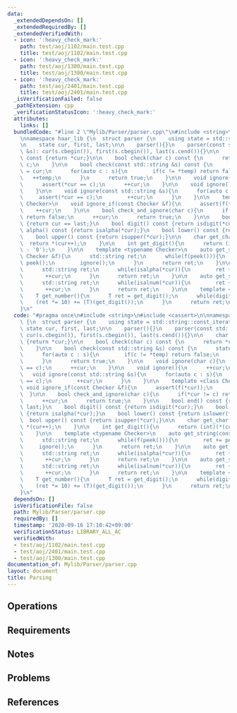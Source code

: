 ```yaml
---
data:
  _extendedDependsOn: []
  _extendedRequiredBy: []
  _extendedVerifiedWith:
  - icon: ':heavy_check_mark:'
    path: test/aoj/1102/main.test.cpp
    title: test/aoj/1102/main.test.cpp
  - icon: ':heavy_check_mark:'
    path: test/aoj/1300/main.test.cpp
    title: test/aoj/1300/main.test.cpp
  - icon: ':heavy_check_mark:'
    path: test/aoj/2401/main.test.cpp
    title: test/aoj/2401/main.test.cpp
  _isVerificationFailed: false
  _pathExtension: cpp
  _verificationStatusIcon: ':heavy_check_mark:'
  attributes:
    links: []
  bundledCode: "#line 2 \"Mylib/Parser/parser.cpp\"\n#include <string>\n#include <cassert>\n\
    \nnamespace haar_lib {\n  struct parser {\n    using state = std::string::const_iterator;\n\
    \n    state cur, first, last;\n\n    parser(){}\n    parser(const std::string\
    \ &s): cur(s.cbegin()), first(s.cbegin()), last(s.cend()){}\n\n    char peek()\
    \ const {return *cur;}\n\n    bool check(char c) const {\n      return *cur ==\
    \ c;\n    }\n\n    bool check(const std::string &s) const {\n      state temp\
    \ = cur;\n      for(auto c : s){\n        if(c != *temp) return false;\n     \
    \   ++temp;\n      }\n      return true;\n    }\n\n    void ignore(char c){\n\
    \      assert(*cur == c);\n      ++cur;\n    }\n\n    void ignore(){\n      ++cur;\n\
    \    }\n\n    void ignore(const std::string &s){\n      for(auto c : s){\n   \
    \     assert(*cur == c);\n        ++cur;\n      }\n    }\n\n    template <class\
    \ Checker>\n    void ignore_if(const Checker &f){\n      assert(f(*cur));\n  \
    \    ++cur;\n    }\n\n    bool check_and_ignore(char c){\n      if(*cur != c)\
    \ return false;\n      ++cur;\n      return true;\n    }\n\n    bool end() const\
    \ {return cur == last;}\n    bool digit() const {return isdigit(*cur);}\n    bool\
    \ alpha() const {return isalpha(*cur);}\n    bool lower() const {return islower(*cur);}\n\
    \    bool upper() const {return isupper(*cur);}\n\n    char get_char(){\n    \
    \  return *(cur++);\n    }\n\n    int get_digit(){\n      return (int)(*(cur++)\
    \ - '0');\n    }\n\n    template <typename Checker>\n    auto get_string(const\
    \ Checker &f){\n      std::string ret;\n      while(f(peek())){\n        ret +=\
    \ peek();\n        ignore();\n      }\n      return ret;\n    }\n\n    auto get_string_alpha(){\n\
    \      std::string ret;\n      while(isalpha(*cur)){\n        ret += *cur;\n \
    \       ++cur;\n      }\n      return ret;\n    }\n\n    auto get_string_alnum(){\n\
    \      std::string ret;\n      while(isalnum(*cur)){\n        ret += *cur;\n \
    \       ++cur;\n      }\n      return ret;\n    }\n\n    template <typename T>\n\
    \    T get_number(){\n      T ret = get_digit();\n      while(digit()){\n    \
    \    (ret *= 10) += (T)(get_digit());\n      }\n      return ret;\n    }\n  };\n\
    }\n"
  code: "#pragma once\n#include <string>\n#include <cassert>\n\nnamespace haar_lib\
    \ {\n  struct parser {\n    using state = std::string::const_iterator;\n\n   \
    \ state cur, first, last;\n\n    parser(){}\n    parser(const std::string &s):\
    \ cur(s.cbegin()), first(s.cbegin()), last(s.cend()){}\n\n    char peek() const\
    \ {return *cur;}\n\n    bool check(char c) const {\n      return *cur == c;\n\
    \    }\n\n    bool check(const std::string &s) const {\n      state temp = cur;\n\
    \      for(auto c : s){\n        if(c != *temp) return false;\n        ++temp;\n\
    \      }\n      return true;\n    }\n\n    void ignore(char c){\n      assert(*cur\
    \ == c);\n      ++cur;\n    }\n\n    void ignore(){\n      ++cur;\n    }\n\n \
    \   void ignore(const std::string &s){\n      for(auto c : s){\n        assert(*cur\
    \ == c);\n        ++cur;\n      }\n    }\n\n    template <class Checker>\n   \
    \ void ignore_if(const Checker &f){\n      assert(f(*cur));\n      ++cur;\n  \
    \  }\n\n    bool check_and_ignore(char c){\n      if(*cur != c) return false;\n\
    \      ++cur;\n      return true;\n    }\n\n    bool end() const {return cur ==\
    \ last;}\n    bool digit() const {return isdigit(*cur);}\n    bool alpha() const\
    \ {return isalpha(*cur);}\n    bool lower() const {return islower(*cur);}\n  \
    \  bool upper() const {return isupper(*cur);}\n\n    char get_char(){\n      return\
    \ *(cur++);\n    }\n\n    int get_digit(){\n      return (int)(*(cur++) - '0');\n\
    \    }\n\n    template <typename Checker>\n    auto get_string(const Checker &f){\n\
    \      std::string ret;\n      while(f(peek())){\n        ret += peek();\n   \
    \     ignore();\n      }\n      return ret;\n    }\n\n    auto get_string_alpha(){\n\
    \      std::string ret;\n      while(isalpha(*cur)){\n        ret += *cur;\n \
    \       ++cur;\n      }\n      return ret;\n    }\n\n    auto get_string_alnum(){\n\
    \      std::string ret;\n      while(isalnum(*cur)){\n        ret += *cur;\n \
    \       ++cur;\n      }\n      return ret;\n    }\n\n    template <typename T>\n\
    \    T get_number(){\n      T ret = get_digit();\n      while(digit()){\n    \
    \    (ret *= 10) += (T)(get_digit());\n      }\n      return ret;\n    }\n  };\n\
    }\n"
  dependsOn: []
  isVerificationFile: false
  path: Mylib/Parser/parser.cpp
  requiredBy: []
  timestamp: '2020-09-16 17:10:42+09:00'
  verificationStatus: LIBRARY_ALL_AC
  verifiedWith:
  - test/aoj/1102/main.test.cpp
  - test/aoj/2401/main.test.cpp
  - test/aoj/1300/main.test.cpp
documentation_of: Mylib/Parser/parser.cpp
layout: document
title: Parsing
---
```


## Operations

## Requirements

## Notes

## Problems

## References
